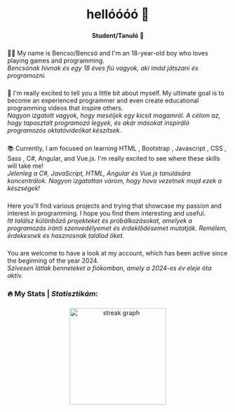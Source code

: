 <h1 align="center">hellóóóó 👋</h1>

###

<h4 align="center">Student/Tanuló 🎒</h4>

###
👦🏼 My name is Bencso/Bencsó and I'm an 18-year-old boy who loves playing games and programming.<br> <i> Bencsónak hívnak és egy 18 éves fiú vagyok, aki imád játszani és programozni. </i>
###
🙏 I'm really excited to tell you a little bit about myself. My ultimate goal is to become an experienced programmer and  even create educational programming videos that inspire others. <br> <i> Nagyon izgatott vagyok, hogy meséljek egy kicsit magamról. A célom az, hogy tapasztalt programozó legyek, és akár másokat inspiráló programozós oktatóvideókat készítsek. </i> 
###
📚 Currently, I am focused on learning HTML , Bootstrap , Javascript , CSS , Sass , C#, Angular, and Vue.js. I'm really excited to see where these skills will take me!  <br> 
<i> Jelenleg a C#, JavaScript, HTML, Angular és Vue.js tanulására koncentrálok. Nagyon izgatottan várom, hogy hova vezetnek majd ezek a készségek! </i>
###
Here you'll find various projects and trying that showcase my passion and interest in programming. I hope you find them interesting and useful. <br> 
<i>Itt találsz különböző projekteket és próbálkozásokat, amelyek a programozás iránti szenvedélyemet és érdeklődésemet mutatják. Remélem, érdekesnek és hasznosnak találod őket. </i>
###
You are welcome to have a look at my account, which has been active since the beginning of the year 2024. <br> <i>Szívesen látlak benneteket a fiókomban, amely a 2024-es év eleje óta aktív.</i>
###
<h3 align="left">🔥 My Stats | <i>Statisztikám</i>:</h3>

###

<div align="center">
  <img src="https://streak-stats.demolab.com?user=bencso&locale=en&mode=weekly&theme=codeSTACKr&hide_border=false&border_radius=50&date_format=%5BY%20%5DM%20j&order=3" height="220" alt="streak graph"  />
</div>

###

